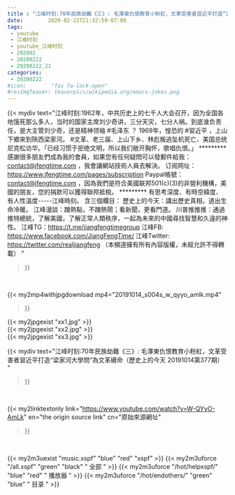 ```yaml
---
title : "江峰时刻:70年民族劫難《三》: 毛澤東仇恨教育小粉紅，文革受害者習近平打造“梁家河大學問”為文革續命（歷史上的今天 20191014第377期） "
date:        2020-02-22T21:32:59-07:00
tags:
 - youtube
 - 江峰时刻
 - youtube_江峰时刻
 - 202002
 - 20200222
 - 20200222_21
categories:
 - 20200222
#icon:        "fas fa-lock-open"
#resImgTeaser: teaserpics/wikipedia.org/emacs-jokes.png
---
```


{{< mydiv text="江峰时刻:1962年，中共历史上的七千人大会召开，因为全国各地饿死那么多人，当时的国家主席刘少奇讲，三分天灾，七分人祸。到底谁负责任，是大主管刘少奇，还是精神领袖 #毛泽东 ？ 1969年，惶恐的 #習近平 ，上山下鄉來到陝西梁家河。 #文革、老三届、上山下乡、林彪叛逃坠机死亡、美国总统尼克松访华。「已经习惯于拒绝文明，所以我们敞开胸怀，歌唱仇恨。」     ********* 感謝很多朋友們成為我的會員，如果您有任何疑問可以發郵件給我：contact@jfengtime.com ，我會讓網站技術人員去解決。 订阅网址：https://www.jfengtime.com/pages/subscription Paypal帳號：contact@jfengtime.com ，因為我們是符合美國联邦501(c)(3)的非營利機構，美國的朋友，您的捐款可以獲得聯邦抵稅。     ********* 有思考深度、有時空緯度、有人性溫度-----江峰時刻。 含三個欄目： 歷史上的今天：講出歷史真相，道出生命冷暖。 江峰漫談：蹭熱點，不蹭熱鬧；看新聞，更看門道。 川普推推推：通過推特總統，了解美國，了解正常人類秩序，一起為未來的中國尋找智慧和久違的神性。  江峰TG：https://t.me/jiangfengtimegroup 江峰FB: https://www.facebook.com/JiangFengTime/ 江峰Twitter: https://twitter.com/realjiangfeng （本頻道擁有所有內容版權，未經允許不得轉載） "
>}}
<br>


{{< my2mp4withjpgdownload mp4="20191014_s004s_w_qyyo_amlk.mp4"
>}}

{{< my2jpgexist "xx1.jpg" >}}<br>
{{< my2jpgexist "xx2.jpg" >}}<br>
{{< my2jpgexist "xx3.jpg" >}}<br>



{{< mydiv text="江峰时刻:70年民族劫難《三》: 毛澤東仇恨教育小粉紅，文革受害者習近平打造“梁家河大學問”為文革續命（歷史上的今天 20191014第377期） "
>}}
<br>

{{< my2linktextonly link="https://www.youtube.com/watch?v=W-QYyO-AmLk"
en="the origin source link" cn="原始來源網址"
>}}


<br>

{{< my2m3uexist "music.xspf"        "blue"   "red"    "xspf" >}} {{< my2m3uforce "/all.xspf"         "green"  "black"  " 全部 " >}} {{< my2m3uforce "/hot/helpxspf/"    "blue"   "red"    " 播放器 " >}} {{< my2m3uforce "/hot/endothers/"   "green"  "blue"   " 目录 " >}} 
